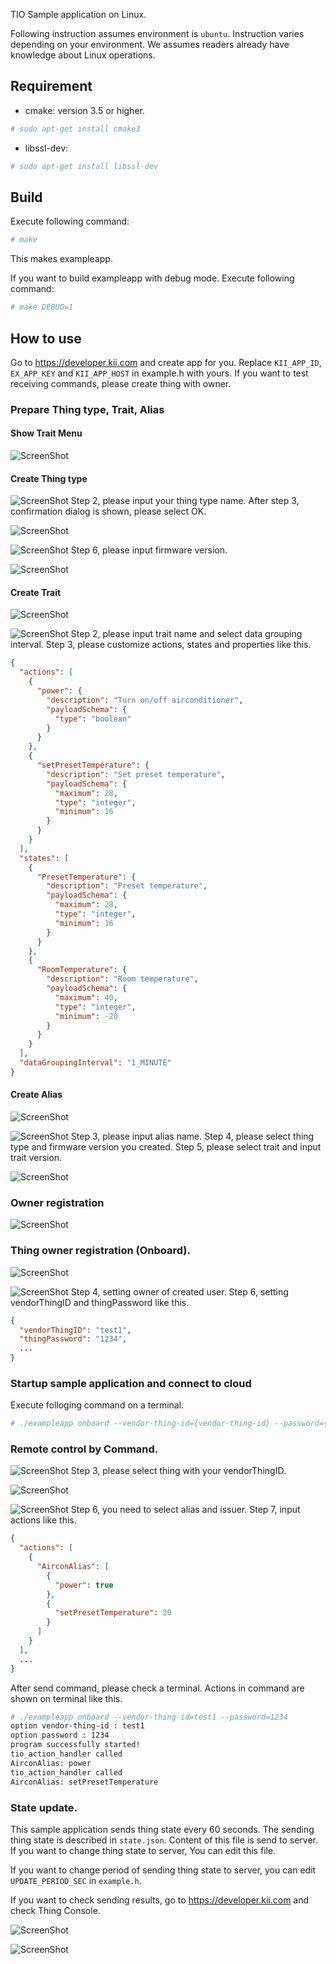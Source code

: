 TIO Sample application on Linux.

Following instruction assumes environment is `ubuntu`.
Instruction varies depending on your environment.
We assumes readers already have knowledge about Linux operations.

## Requirement

 * cmake: version 3.5 or higher.
```sh
# sudo apt-get install cmake3
```

 * libssl-dev:
```sh
# sudo apt-get install libssl-dev
```

## Build

Execute following command:

```sh
# make
```

This makes exampleapp.

If you want to build exampleapp with debug mode. Execute following
command:

```sh
# make DEBUG=1
```

## How to use
Go to https://developer.kii.com and create app for you.
Replace `KII_APP_ID`, `EX_APP_KEY` and `KII_APP_HOST` in example.h with yours.
If you want to test receiving commands, please create thing with owner.

### Prepare Thing type, Trait, Alias

#### Show Trait Menu

![ScreenShot](./images/select_trait_menu.png)

#### Create Thing type

![ScreenShot](./images/create_thingtype_1.png)
Step 2, please input your thing type name.
After step 3, confirmation dialog is shown, please select OK.

![ScreenShot](./images/create_thingtype_2.png)

![ScreenShot](./images/create_thingtype_3.png)
Step 6, please input firmware version.

![ScreenShot](./images/create_thingtype_4.png)

#### Create Trait

![ScreenShot](./images/create_trait_1.png)

![ScreenShot](./images/create_trait_2.png)
Step 2, please input trait name and select data grouping interval.
Step 3, please customize actions, states and properties like this.
```json
{
  "actions": [
    {
      "power": {
        "description": "Turn on/off airconditioner",
        "payloadSchema": {
          "type": "boolean"
        }
      }
    },
    {
      "setPresetTemperature": {
        "description": "Set preset temperature",
        "payloadSchema": {
          "maximum": 28,
          "type": "integer",
          "minimum": 16
        }
      }
    }
  ],
  "states": [
    {
      "PresetTemperature": {
        "description": "Preset temperature",
        "payloadSchema": {
          "maximum": 28,
          "type": "integer",
          "minimum": 16
        }
      }
    },
    {
      "RoomTemperature": {
        "description": "Room temperature",
        "payloadSchema": {
          "maximum": 40,
          "type": "integer",
          "minimum": -20
        }
      }
    }
  ],
  "dataGroupingInterval": "1_MINUTE"
}
```

#### Create Alias

![ScreenShot](./images/create_alias_1.png)

![ScreenShot](./images/create_alias_2.png)
Step 3, please input alias name.
Step 4, please select thing type and firmware version you created.
Step 5, please select trait and input trait version.

![ScreenShot](./images/create_alias_3.png)

### Owner registration

![ScreenShot](./images/create_user.png)

### Thing owner registration (Onboard).

![ScreenShot](./images/create_thing_1.png)

![ScreenShot](./images/create_thing_2.png)
Step 4, setting owner of created user.
Step 6, setting vendorThingID and thingPassword like this.
```json
{
  "vendorThingID": "test1",
  "thingPassword": "1234",
  ...
}
```

### Startup sample application and connect to cloud

Execute folloging command on a terminal.
```sh
# ./exampleapp onboard --vendor-thing-id={vendor-thing-id} --password={password}
```

### Remote control by Command.

![ScreenShot](./images/select_thing.png)
Step 3, please select thing with your vendorThingID.

![ScreenShot](./images/create_command_1.png)

![ScreenShot](./images/create_command_2.png)
Step 6, you need to select alias and issuer.
Step 7, input actions like this.
```json
{
  "actions": [
    {
      "AirconAlias": [
        {
          "power": true
        },
        {
          "setPresetTemperature": 20
        }
      ]
    }
  ],
  ...
}
```

After send command, please check a terminal.
Actions in command are shown on terminal like this.

```sh
# ./exampleapp onboard --vendor-thing-id=test1 --password=1234
option vendor-thing-id : test1
option password : 1234
program successfully started!
tio_action_handler called
AirconAlias: power
tio_action_handler called
AirconAlias: setPresetTemperature
```

### State update.

This sample application sends thing state every 60 seconds. The
sending thing state is described in `state.json`. Content
of this file is send to server. If you want to change thing state to
server, You can edit this file.

If you want to change period of sending thing state to server, you can
edit `UPDATE_PERIOD_SEC` in `example.h`.

If you want to check sending results, go to https://developer.kii.com and check Thing Console.

![ScreenShot](./images/select_thing.png)

![ScreenShot](./images/check_state.png)
